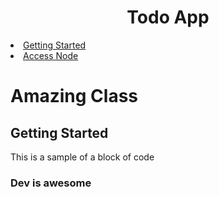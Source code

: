 <h1 align="center">Todo App</h1>

<!-- Table of contents -->
<li>
    <a href="#getting-started">Getting Started</a>
</li>
<li>
    <a href="https://nodejs.org/en/">Access Node</a>
</li>

# Amazing Class

## Getting Started
This is a sample of a block of code

### Dev is awesome

